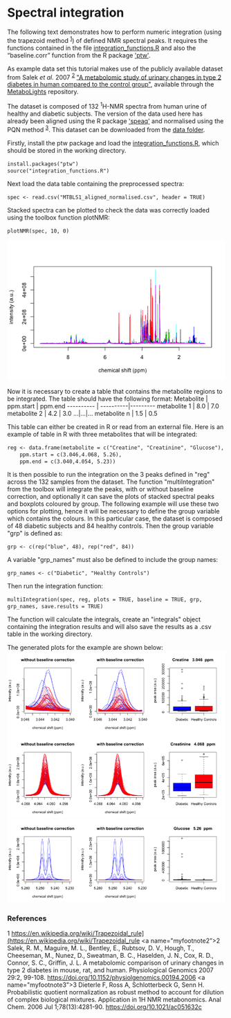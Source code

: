 # Spectral integration

The following text demonstrates how to perform numeric integration (using the trapezoid method <sup>[1](#myfootnote1)</sup>) of defined NMR spectral peaks.
It requires the functions contained in the file [integration_functions.R](https://github.com/gggraca/MAR/integration_functions.R) and also the “baseline.corr” function from the R package ['ptw'](https://cran.r-project.org/web/packages/ptw/index.html).

As example data set this tutorial makes use of the publicly available dataset from Salek *et al.* 2007 <sup>[2](#myfootnote2)</sup> 
["A metabolomic study of urinary changes in type 2 diabetes in human compared to the control group"](https://www.ebi.ac.uk/metabolights/MTBLS1/),
available through the [MetaboLights](https://www.ebi.ac.uk/metabolights/) repository. 

The dataset is composed of 132 <sup>1</sup>H-NMR spectra from human urine of healthy and diabetic subjects.
The version of the data used here has already been aligned using the R package ['speaq'](https://cran.r-project.org/web/packages/speaq/index.html) and normalised using the PQN method <sup>[3](#myfootnote3)</sup>. This dataset can be downloaded from the [data folder](/data/MTBLS1_aligned_normalised.csv).

Firstly, install the ptw package and load the [integration_functions.R](https://github.com/gggraca/MAR/integration_functions.R), which should be stored in the working directory.
```
install.packages("ptw")
source("integration_functions.R")
```
Next load the data table containing the preprocessed spectra:
```
spec <- read.csv("MTBLS1_aligned_normalised.csv", header = TRUE)
```
Stacked spectra can be plotted to check the data was correctly loaded using the toolbox function plotNMR:
```
plotNMR(spec, 10, 0)
```
![Stacked Spectra](/images/stacked_urine.png)

Now it is necessary to create a table that contains the metabolite regions to be integrated. The table should have the following format:
Metabolite | ppm.start | ppm.end
---------- | ----------|---------
metabolite 1 | 8.0 | 7.0  
metabolite 2 | 4.2 | 3.0 
...|...|...
metabolite n | 1.5 | 0.5

This table can either be created in R or read from an external file.
Here is an example of table in R with three metabolites that will be integrated:
```
reg <- data.frame(metabolite = c("Creatine", "Creatinine", "Glucose"), 
    ppm.start = c(3.046,4.068, 5.26), 
    ppm.end = c(3.040,4.054, 5.23)) 
```
It is then possible to run the integration on the 3 peaks defined in "reg" across the 132 samples from the dataset.
The function "multiIntegration" from the toolbox will integrate the peaks, with or without baseline correction, and optionally it can save the plots of stacked spectral peaks and boxplots coloured by group. 
The following example will use these two options for plotting, hence it will be necessary to define the group variable which contains the colours. In this particular case, the dataset is composed of 48 diabetic subjects and 84 healthy controls. Then the group variable "grp" is defined as: 
```
grp <- c(rep("blue", 48), rep("red", 84))
```
A variable "grp_names" must also be defined to include the group names:
```
grp_names <- c("Diabetic", "Healthy Controls")
```
Then run the integration function:
```
multiIntegration(spec, reg, plots = TRUE, baseline = TRUE, grp, grp_names, save.results = TRUE)
```
The function will calculate the integrals, create an "integrals" object containing the integration results and will also save the results as a .csv table in the working directory.

The generated plots for the example are shown below:
![Creatine](/images/Creatine_3.04_3.046_ppm.png)
![Creatinine](/images/Creatinine_4.054_4.068_ppm.png)
![Glucose](/images/Glucose_5.23_5.26_ppm.png)

<h3>References</h3>

<a name="myfootnote1">1</a> https://en.wikipedia.org/wiki/Trapezoidal_rule](https://en.wikipedia.org/wiki/Trapezoidal_rule </a>
<a name="myfootnote2”>2</a> Salek, R. M., Maguire, M. L., Bentley, E., Rubtsov, D. V., Hough, T., Cheeseman, M., Nunez, D., Sweatman, B. C., Haselden, J. N., Cox, R. D., Connor, S. C., Griffin, J. L. A metabolomic comparison of urinary changes in type 2 diabetes in mouse, rat, and human. Physiological Genomics 2007 29:2, 99-108. https://doi.org/10.1152/physiolgenomics.00194.2006</a>
<a name="myfootnote3”>3</a> Dieterle F, Ross A, Schlotterbeck G, Senn H. Probabilistic quotient normalization as robust method to account for dilution of complex biological mixtures. Application in 1H NMR metabonomics. Anal Chem. 2006 Jul 1;78(13):4281-90.  https://doi.org/10.1021/ac051632c</a> 
